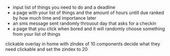 - input list of things you need to do and a deadline
- a page with your list of things and the amount of hours untill due ranked by how much time and importance
  later
- an sms message sent randomly throuout day that asks for a checkin
- a page that you click when bored and it will randomly choose something from your list of things


clickable overlay in home with zIndex of 10 
components decide what they need clickable and set the zindex to 20